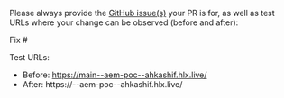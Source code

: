 Please always provide the [GitHub issue(s)](../issues) your PR is for, as well as test URLs where your change can be observed (before and after):

Fix #<gh-issue-id>

Test URLs:
- Before: https://main--aem-poc--ahkashif.hlx.live/
- After: https://<branch>--aem-poc--ahkashif.hlx.live/
